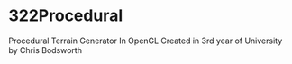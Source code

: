 # 322Procedural
Procedural Terrain Generator In OpenGL
Created in 3rd year of University by Chris Bodsworth
